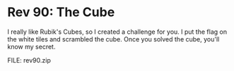 Rev 90: The Cube
======================
I really like Rubik's Cubes, so I created a challenge for you. I put the flag on the white tiles and scrambled the cube. Once you solved the cube, you'll know my secret.

FILE: rev90.zip
